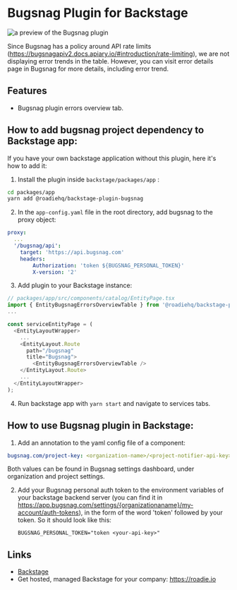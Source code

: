 # Bugsnag Plugin for Backstage

![a preview of the Bugsnag plugin](https://raw.githubusercontent.com/RoadieHQ/roadie-backstage-plugins/main/plugins/backstage-plugin-bugsnag/docs/backstage-bugsnag-plugin.png)

Since Bugsnag has a policy around API rate limits (https://bugsnagapiv2.docs.apiary.io/#introduction/rate-limiting), we are not displaying error trends in the table. However, you can visit error details page in Bugsnag for more details, including error trend.

## Features

- Bugsnag plugin errors overview tab.

## How to add bugsnag project dependency to Backstage app:

If you have your own backstage application without this plugin, here it's how to add it:

1. Install the plugin inside `backstage/packages/app` :

```bash
cd packages/app
yarn add @roadiehq/backstage-plugin-bugsnag
```

2. In the `app-config.yaml` file in the root directory, add bugsnag to the proxy object:

```yml
proxy:
  ...
  '/bugsnag/api':
    target: 'https://api.bugsnag.com'
    headers:
        Authorization: 'token ${BUGSNAG_PERSONAL_TOKEN}'
        X-version: '2'
```

3. Add plugin to your Backstage instance:

```ts
// packages/app/src/components/catalog/EntityPage.tsx
import { EntityBugsnagErrorsOverviewTable } from '@roadiehq/backstage-plugin-bugsnag';
...

const serviceEntityPage = (
  <EntityLayoutWrapper>
    ...
    <EntityLayout.Route 
      path="/bugsnag"
      title="Bugsnag">
        <EntityBugsnagErrorsOverviewTable />
    </EntityLayout.Route>
    ...
  </EntityLayoutWrapper>
);
```

4. Run backstage app with `yarn start` and navigate to services tabs.

## How to use Bugsnag plugin in Backstage:

1. Add an annotation to the yaml config file of a component:

```yml
bugsnag.com/project-key: <organization-name>/<project-notifier-api-key>
```

Both values can be found in Bugsnag settings dashboard, under organization and project settings.

2. Add your Bugsnag personal auth token to the environment variables of your backstage backend server (you can find it in https://app.bugsnag.com/settings/{organizationaname}/my-account/auth-tokens), in the form of the word 'token' followed by your token. So it should look like this:

   `BUGSNAG_PERSONAL_TOKEN="token <your-api-key>"`

## Links

- [Backstage](https://backstage.io)
- Get hosted, managed Backstage for your company: https://roadie.io
